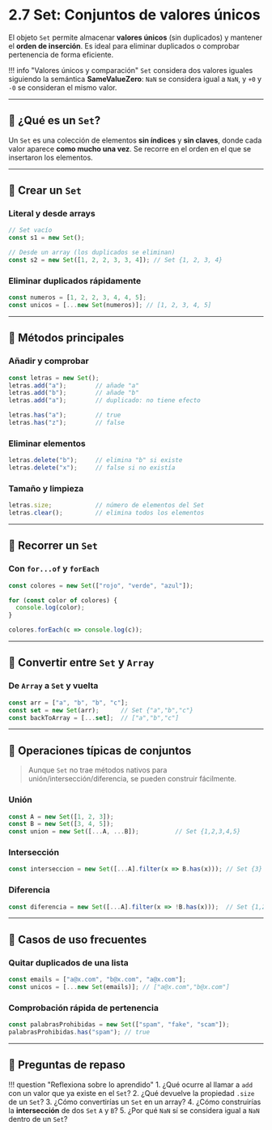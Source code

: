 # 2.7 Set: Conjuntos de valores únicos

El objeto `Set` permite almacenar **valores únicos** (sin duplicados) y mantener el **orden de inserción**. Es ideal para eliminar duplicados o comprobar pertenencia de forma eficiente.

!!! info "Valores únicos y comparación"
    `Set` considera dos valores iguales siguiendo la semántica **SameValueZero**:
    `NaN` se considera igual a `NaN`, y `+0` y `-0` se consideran el mismo valor.

---

## 📌 ¿Qué es un `Set`?

Un `Set` es una colección de elementos **sin índices** y **sin claves**, donde cada valor aparece **como mucho una vez**.
Se recorre en el orden en el que se insertaron los elementos.

---

## 📌 Crear un `Set`

### Literal y desde arrays

```js
// Set vacío
const s1 = new Set();

// Desde un array (los duplicados se eliminan)
const s2 = new Set([1, 2, 2, 3, 3, 4]); // Set {1, 2, 3, 4}
```

### Eliminar duplicados rápidamente

```js
const numeros = [1, 2, 2, 3, 4, 4, 5];
const unicos = [...new Set(numeros)]; // [1, 2, 3, 4, 5]
```

---

## 📌 Métodos principales

### Añadir y comprobar

```js
const letras = new Set();
letras.add("a");        // añade "a"
letras.add("b");        // añade "b"
letras.add("a");        // duplicado: no tiene efecto

letras.has("a");        // true
letras.has("z");        // false
```

### Eliminar elementos

```js
letras.delete("b");     // elimina "b" si existe
letras.delete("x");     // false si no existía
```

### Tamaño y limpieza

```js
letras.size;            // número de elementos del Set
letras.clear();         // elimina todos los elementos
```

---

## 📌 Recorrer un `Set`

### Con `for...of` y `forEach`

```js
const colores = new Set(["rojo", "verde", "azul"]);

for (const color of colores) {
  console.log(color);
}

colores.forEach(c => console.log(c));
```

---

## 📌 Convertir entre `Set` y `Array`

### De `Array` a `Set` y vuelta

```js
const arr = ["a", "b", "b", "c"];
const set = new Set(arr);      // Set {"a","b","c"}
const backToArray = [...set];  // ["a","b","c"]
```

---

## 📌 Operaciones típicas de conjuntos

> Aunque `Set` no trae métodos nativos para unión/intersección/diferencia, se pueden construir fácilmente.

### Unión

```js
const A = new Set([1, 2, 3]);
const B = new Set([3, 4, 5]);
const union = new Set([...A, ...B]);          // Set {1,2,3,4,5}
```

### Intersección

```js
const interseccion = new Set([...A].filter(x => B.has(x))); // Set {3}
```

### Diferencia

```js
const diferencia = new Set([...A].filter(x => !B.has(x)));  // Set {1,2}
```

---

## 📌 Casos de uso frecuentes

### Quitar duplicados de una lista

```js
const emails = ["a@x.com", "b@x.com", "a@x.com"];
const unicos = [...new Set(emails)]; // ["a@x.com","b@x.com"]
```

### Comprobación rápida de pertenencia

```js
const palabrasProhibidas = new Set(["spam", "fake", "scam"]);
palabrasProhibidas.has("spam"); // true
```

---

## 📝 Preguntas de repaso

!!! question "Reflexiona sobre lo aprendido"
        1. ¿Qué ocurre al llamar a `add` con un valor que ya existe en el `Set`?
        2. ¿Qué devuelve la propiedad `.size` de un `Set`?
        3. ¿Cómo convertirías un `Set` en un array?
        4. ¿Cómo construirías la **intersección** de dos `Set` `A` y `B`?
        5. ¿Por qué `NaN` sí se considera igual a `NaN` dentro de un `Set`?
